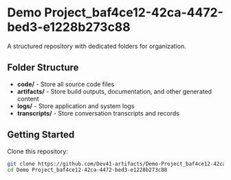 # Demo Project_baf4ce12-42ca-4472-bed3-e1228b273c88
A structured repository with dedicated folders for organization.

## Folder Structure

- **code/** - Store all source code files
- **artifacts/** - Store build outputs, documentation, and other generated content
- **logs/** - Store application and system logs
- **transcripts/** - Store conversation transcripts and records

## Getting Started

Clone this repository:
```bash
git clone https://github.com/Dev41-artifacts/Demo-Project_baf4ce12-42ca-4472-bed3-e1228b273c88
cd Demo Project_baf4ce12-42ca-4472-bed3-e1228b273c88
```
